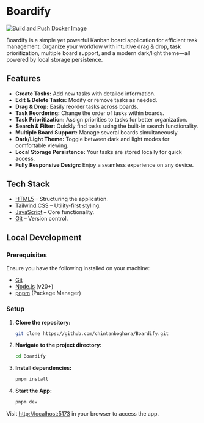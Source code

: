 # Boardify

[![Build and Push Docker Image](https://github.com/chintanboghara/Boardify/actions/workflows/docker-publish.yml/badge.svg?branch=main)](https://github.com/chintanboghara/Boardify/actions/workflows/docker-publish.yml)

Boardify is a simple yet powerful Kanban board application for efficient task management. Organize your workflow with intuitive drag & drop, task prioritization, multiple board support, and a modern dark/light theme—all powered by local storage persistence.

## Features

- **Create Tasks:** Add new tasks with detailed information.
- **Edit & Delete Tasks:** Modify or remove tasks as needed.
- **Drag & Drop:** Easily reorder tasks across boards.
- **Task Reordering:** Change the order of tasks within boards.
- **Task Prioritization:** Assign priorities to tasks for better organization.
- **Search & Filter:** Quickly find tasks using the built-in search functionality.
- **Multiple Board Support:** Manage several boards simultaneously.
- **Dark/Light Theme:** Toggle between dark and light modes for comfortable viewing.
- **Local Storage Persistence:** Your tasks are stored locally for quick access.
- **Fully Responsive Design:** Enjoy a seamless experience on any device.

## Tech Stack

- [HTML5](https://developer.mozilla.org/en-US/docs/Web/HTML) – Structuring the application.
- [Tailwind CSS](https://tailwindcss.com/) – Utility-first styling.
- [JavaScript](https://developer.mozilla.org/en-US/docs/Web/JavaScript) – Core functionality.
- [Git](https://git-scm.com/) – Version control.

## Local Development

### Prerequisites

Ensure you have the following installed on your machine:

- [Git](https://git-scm.com/)
- [Node.js](https://nodejs.org/en) (v20+)
- [pnpm](https://pnpm.io/) (Package Manager)

### Setup

1. **Clone the repository:**

   ```bash
   git clone https://github.com/chintanboghara/Boardify.git
   ```

2. **Navigate to the project directory:**

   ```bash
   cd Boardify
   ```

3. **Install dependencies:**

   ```bash
   pnpm install
   ```

4. **Start the App:**

   ```bash
   pnpm dev
   ```

Visit [http://localhost:5173](http://localhost:5173) in your browser to access the app.